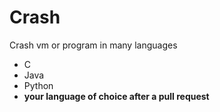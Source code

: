 Crash
=====

Crash vm or program in many languages

- C
- Java
- Python
- __your language of choice after a pull request__
